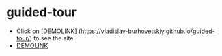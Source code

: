 # guided-tour
- Click on [DEMOLINK] (https://vladislav-burhovetskiy.github.io/guided-tour/) to see the site
- [DEMOLINK](https://vladislav-burhovetskiy.github.io/miami/)
